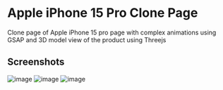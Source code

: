 # Apple iPhone 15 Pro Clone Page

Clone page of Apple iPhone 15 pro page with complex animations using GSAP and 3D model view of the product using Threejs

## Screenshots
![image](https://github.com/fasilofficial/apple-page-clone/assets/83868023/e2aa9567-c9d2-4ede-8e7f-d03dae231684)
![image](https://github.com/fasilofficial/apple-page-clone/assets/83868023/0b285509-1133-486a-a1a2-454e0fb4d827)
![image](https://github.com/fasilofficial/apple-page-clone/assets/83868023/4449a32f-6168-43a1-8deb-d5d85a8d3b80)
